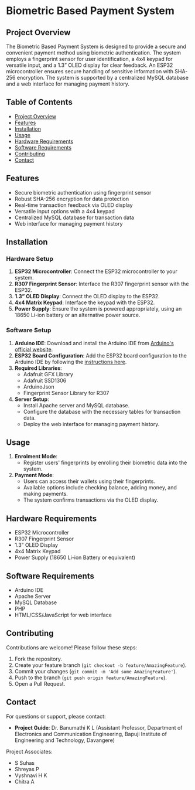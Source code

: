 # Biometric Based Payment System

## Project Overview
The Biometric Based Payment System is designed to provide a secure and convenient payment method using biometric authentication. The system employs a fingerprint sensor for user identification, a 4x4 keypad for versatile input, and a 1.3” OLED display for clear feedback. An ESP32 microcontroller ensures secure handling of sensitive information with SHA-256 encryption. The system is supported by a centralized MySQL database and a web interface for managing payment history.

## Table of Contents
- [Project Overview](#project-overview)
- [Features](#features)
- [Installation](#installation)
- [Usage](#usage)
- [Hardware Requirements](#hardware-requirements)
- [Software Requirements](#software-requirements)
- [Contributing](#contributing)
- [Contact](#contact)

## Features
- Secure biometric authentication using fingerprint sensor
- Robust SHA-256 encryption for data protection
- Real-time transaction feedback via OLED display
- Versatile input options with a 4x4 keypad
- Centralized MySQL database for transaction data
- Web interface for managing payment history

## Installation

### Hardware Setup
1. **ESP32 Microcontroller**: Connect the ESP32 microcontroller to your system.
2. **R307 Fingerprint Sensor**: Interface the R307 fingerprint sensor with the ESP32.
3. **1.3” OLED Display**: Connect the OLED display to the ESP32.
4. **4x4 Matrix Keypad**: Interface the keypad with the ESP32.
5. **Power Supply**: Ensure the system is powered appropriately, using an 18650 Li-ion battery or an alternative power source.

### Software Setup
1. **Arduino IDE**: Download and install the Arduino IDE from [Arduino's official website](https://www.arduino.cc/en/Main/Software).
2. **ESP32 Board Configuration**: Add the ESP32 board configuration to the Arduino IDE by following the [instructions here](https://github.com/espressif/arduino-esp32).
3. **Required Libraries**:
   - Adafruit GFX Library
   - Adafruit SSD1306
   - ArduinoJson
   - Fingerprint Sensor Library for R307
4. **Server Setup**:
   - Install Apache server and MySQL database.
   - Configure the database with the necessary tables for transaction data.
   - Deploy the web interface for managing payment history.

## Usage
1. **Enrolment Mode**:
   - Register users' fingerprints by enrolling their biometric data into the system.
2. **Payment Mode**:
   - Users can access their wallets using their fingerprints.
   - Available options include checking balance, adding money, and making payments.
   - The system confirms transactions via the OLED display.

## Hardware Requirements
- ESP32 Microcontroller
- R307 Fingerprint Sensor
- 1.3” OLED Display
- 4x4 Matrix Keypad
- Power Supply (18650 Li-ion Battery or equivalent)

## Software Requirements
- Arduino IDE
- Apache Server
- MySQL Database
- PHP
- HTML/CSS/JavaScript for web interface

## Contributing
Contributions are welcome! Please follow these steps:
1. Fork the repository.
2. Create your feature branch (`git checkout -b feature/AmazingFeature`).
3. Commit your changes (`git commit -m 'Add some AmazingFeature'`).
4. Push to the branch (`git push origin feature/AmazingFeature`).
5. Open a Pull Request.

## Contact
For questions or support, please contact:
- **Project Guide**: Dr. Banumathi K L (Assistant Professor, Department of Electronics and Communication Engineering, Bapuji Institute of Engineering and Technology, Davangere)

Project Associates:
- S Suhas
- Shreyas P
- Vyshnavi H K
- Chitra A
